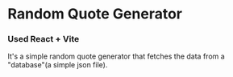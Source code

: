 # Random Quote Generator
### Used React + Vite
It's a simple random quote generator that fetches the data from a "database"(a simple json file).
